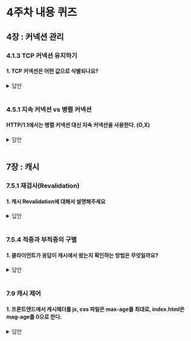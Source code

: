 # 4주차 내용 퀴즈

## 4장 : 커넥션 관리

### 4.1.3 TCP 커넥션 유지하기

#### 1. TCP 커넥션은 어떤 값으로 식별되나요?

<details>
<summary>답안</summary>
<div markdown="1">

발신지 IP 주소, 발신지 포트, 목적지 IP 주소, 목적지 포트

- 네 가지 값으로 유일한 TCP 커넥션을 생성한다.
- 똑같은 목적지 IP, 포트번호를 가리킬 수는 있지만 네 가지 값이 똑같은 커넥션은 있을 수 없다.

</div>
</details>

<br>

### 4.5.1 지속 커넥션 vs 병렬 커넥션

#### HTTP/1.1에서는 병렬 커넥션 대신 지속 커넥션을 사용한다. (O,X)

<details>
<summary>답안</summary>
<div markdown="1">

X, 둘다 사용한다.

- 적은 수의 병렬 커넥션만을 맺고, 그것을 유지한다(지속)
- 처리가 완료된 이후에도 계속 연결된 상태로 있는 TCP 커넥션을 지속 커넥션이라고 한다.
- 이미 맺어져 있는 지속 커넥션을 재사용함으로써 커넥션을 맺기 위한 시간을 절약할 수 있다.
- HTTP/1.1에서는 지속 커넥션이 기본으로 활성화되어 있다. 모든 커넥션을 지속 커넥션으로 취급한다.
- 브라우저는 적은 수(4개)의 병렬 커넥션만을 허용한다. 서버는 클라이언트가 과도한 커넥션이 맺어진 경우 그것을 끊어버릴 수 있다.

</div>
</details>

<br>

## 7장 : 캐시

### 7.5.1 재검사(Revalidation)

#### 1. 캐시 Revalidation에 대해서 설명해주세요

<details>
<summary>답안</summary>
<div markdown="1">

원래 서버가 가지고 있는 콘텐츠는 언제든지 변경될 수 있다.
캐시는 캐시가 가지고 있는 콘텐츠의 사본이 최신인지 검증해야한다.
HTTP 재검사(Revalidation)으로 캐시의 사본이 최신인지 검증할 수 있다.

- 캐시는 원래 서버에 작은 요청을 보낸다.
- 만약 원래 콘텐츠가 변경되지 않았다면 304 Not Modified 응답을 보낸다.
- 만약 서버 콘텐츠가 캐시 콘텐츠와 다르다면 콘텐츠와 함께 200 OK 응답을 보낸다.

</div>
</details>

<br>

### 7.5.4 적중과 부적중의 구별

#### 1. 클라이언트가 응답이 캐시에서 왔는지 확인하는 방법은 무엇일까요?

<details>
<summary>답안</summary>
<div markdown="1">

Date 헤더를 이용하는 것이다.

- 응답의 Date 헤더 값을 현재 시각과 비교하여, 응답의 생성일이 더 오래되었다면 클라이언트는 응답이 캐시되었다는 것을 알 수 있다.
- 또는 Age 헤더를 사용하여 응답이 얼마나 오래되었는지 확인한다.

</div>
</details>

 <br>

### 7.9 캐시 제어

#### 1. 프론트엔드에서 캐시헤더를 js, css 파일은 max-age를 최대로, index.html은 mag-age를 0으로 한다.

<details>
<summary>답안</summary>
<div markdown="1">

O

</div>
</details>

 <br>
